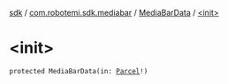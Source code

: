 [sdk](../../index.md) / [com.robotemi.sdk.mediabar](../index.md) / [MediaBarData](index.md) / [&lt;init&gt;](./-init-.md)

# &lt;init&gt;

`protected MediaBarData(in: `[`Parcel`](https://developer.android.com/reference/android/os/Parcel.html)`!)`